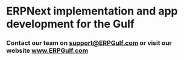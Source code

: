 # ERPNext implementation and app development for the Gulf

###  Contact our team on support@ERPGulf.com or visit our website www.ERPGulf.com
